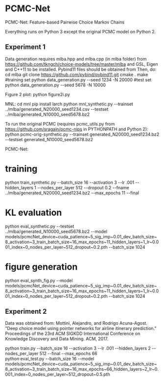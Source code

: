 # PCMC-Net
PCMC-Net: Feature-based Pairwise Choice Markov Chains

Everything runs on Python 3 except the original PCMC model on Python 2.

## Experiment 1

Data generation requires mlba.hpp and mlba.cpp (in mlba folder) from https://github.com/tkngch/choice-models/tree/master/mlba and GSL, Eigen and C++11 to be installed. Pybind11 files should be obtained from Then, do: 
cd mlba
git clone https://github.com/pybind/pybind11.git
cmake .
make 
#training set
python data_generation.py --seed 1234 -N 20000
#test set
python data_generation.py --seed 5678 -N 10000

Figure 2 plot:
python figure2i.py

MNL:
cd mnl
pip install larch
python mnl_synthetic.py --trainset ../mlba/generated_N20000_seed1234.csv --testset ../mlba/generated_N10000_seed5678.bz2

To run the original PCMC (requires pcmc_utils.py from https://github.com/sragain/pcmc-nips in PYTHONPATH and Python 2):
python pcmc-orig-synthetic.py --trainset generated_N20000_seed1234.bz2 --testset generated_N10000_seed5678.bz2

PCMC-Net:
# training
python train_synthetic.py --batch_size 16 --activation 3 --lr .001 --hidden_layers 1 --nodes_per_layer 512 --dropout 0.2 --fname ../mlba/generated_N20000_seed1234.bz2 --max_epochs 11 --final 
# KL evaluation
python eval_synthetic.py --testset ../mlba/generated_N10000_seed5678.bz2 --model models/pcmcNet_device~cuda_patience~5_sig_imp~0.01_dev_batch_size~8_activation~3_train_batch_size~16_max_epochs~11_hidden_layers~1_lr~0.001_index~0_nodes_per_layer~512_dropout~0.2.pth --batch_size 1024
# figure generation
python eval_synth_fig.py  --model models/pcmcNet_device~cuda_patience~5_sig_imp~0.01_dev_batch_size~8_activation~3_train_batch_size~16_max_epochs~11_hidden_layers~1_lr~0.001_index~0_nodes_per_layer~512_dropout~0.2.pth --batch_size 1024



## Experiment 2

Data was obtained from: Mottini, Alejandro, and Rodrigo Acuna-Agost. "Deep choice model using pointer networks for airline itinerary prediction." Proceedings of the 23rd ACM SIGKDD International Conference on Knowledge Discovery and Data Mining. ACM, 2017. 

python train.py  --batch_size  16 --activation 3  --lr .001 --hidden_layers 2 --nodes_per_layer 512 --final  --max_epochs 66  
python eval_test.py --batch_size 16 --model models/pcmcNet_device~cuda_patience~5_sig_imp~0.01_dev_batch_size~8_activation~3_train_batch_size~16_max_epochs~66_hidden_layers~2_lr~0.001_index~0_nodes_per_layer~512_dropout~0.5.pth 

